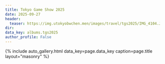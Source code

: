 ```yaml
---
title: Tokyo Game Show 2025
date: 2025-09-27
header:
  teaser: https://img.utokyobwchen.men/images/travel/tgs2025/IMG_4104.JPG
dir: 
data_key: albums.tgs2025
author_profile: False
---
```


{% include auto_gallery.html data_key=page.data_key caption=page.title layout="masonry" %}
